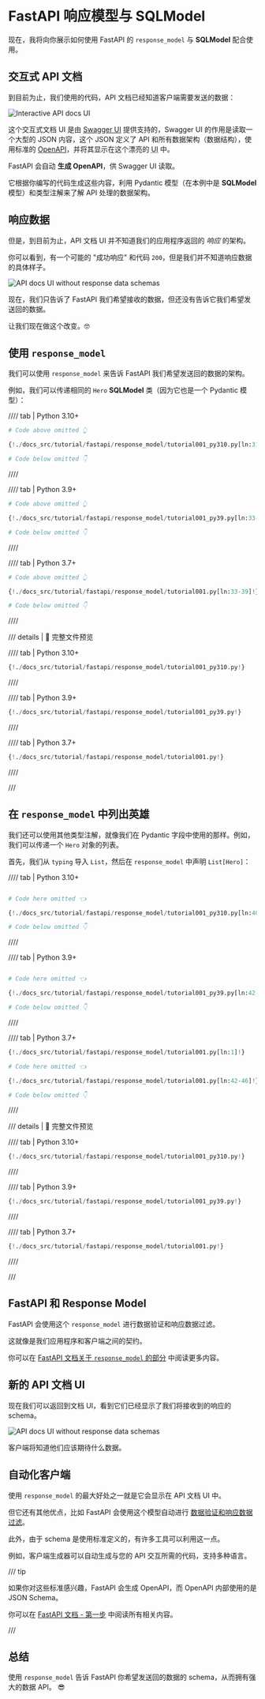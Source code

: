 # FastAPI 响应模型与 SQLModel

现在，我将向你展示如何使用 FastAPI 的 `response_model` 与 **SQLModel** 配合使用。

## 交互式 API 文档

到目前为止，我们使用的代码，API 文档已经知道客户端需要发送的数据：

<img class="shadow" alt="Interactive API docs UI" src="../../../img/tutorial/fastapi/simple-hero-api/image01.png">

这个交互式文档 UI 是由 <a href="https://github.com/swagger-api/swagger-ui" class="external-link" target="_blank">Swagger UI</a> 提供支持的，Swagger UI 的作用是读取一个大型的 JSON 内容，这个 JSON 定义了 API 和所有数据架构（数据结构），使用标准的 <a href="https://github.com/OAI/OpenAPI-Specification/blob/main/versions/3.0.3.md" class="external-link" target="_blank">OpenAPI</a>，并将其显示在这个漂亮的 <abbr title="用户界面">UI</abbr> 中。

FastAPI 会自动 **生成 OpenAPI**，供 Swagger UI 读取。

它根据你编写的代码生成这些内容，利用 Pydantic 模型（在本例中是 **SQLModel** 模型）和类型注解来了解 API 处理的数据架构。

## 响应数据

但是，到目前为止，API 文档 UI 并不知道我们的应用程序返回的 *响应* 的架构。

你可以看到，有一个可能的 "成功响应" 和代码 `200`，但是我们并不知道响应数据的具体样子。

<img class="shadow" alt="API docs UI without response data schemas" src="../../../img/tutorial/fastapi/response-model/image01.png">

现在，我们只告诉了 FastAPI 我们希望接收的数据，但还没有告诉它我们希望发送回的数据。

让我们现在做这个改变。🤓

## 使用 `response_model`

我们可以使用 `response_model` 来告诉 FastAPI 我们希望发送回的数据的架构。

例如，我们可以传递相同的 `Hero` **SQLModel** 类（因为它也是一个 Pydantic 模型）：

//// tab | Python 3.10+

```Python hl_lines="3"
# Code above omitted 👆

{!./docs_src/tutorial/fastapi/response_model/tutorial001_py310.py[ln:31-37]!}

# Code below omitted 👇
```

////

//// tab | Python 3.9+

```Python hl_lines="3"
# Code above omitted 👆

{!./docs_src/tutorial/fastapi/response_model/tutorial001_py39.py[ln:33-39]!}

# Code below omitted 👇
```

////

//// tab | Python 3.7+

```Python hl_lines="3"
# Code above omitted 👆

{!./docs_src/tutorial/fastapi/response_model/tutorial001.py[ln:33-39]!}

# Code below omitted 👇
```

////

/// details | 👀 完整文件预览

//// tab | Python 3.10+

```Python
{!./docs_src/tutorial/fastapi/response_model/tutorial001_py310.py!}
```

////

//// tab | Python 3.9+

```Python
{!./docs_src/tutorial/fastapi/response_model/tutorial001_py39.py!}
```

////

//// tab | Python 3.7+

```Python
{!./docs_src/tutorial/fastapi/response_model/tutorial001.py!}
```

////

///

## 在 `response_model` 中列出英雄

我们还可以使用其他类型注解，就像我们在 Pydantic 字段中使用的那样。例如，我们可以传递一个 `Hero` 对象的列表。

首先，我们从 `typing` 导入 `List`，然后在 `response_model` 中声明 `List[Hero]`：

//// tab | Python 3.10+

```Python hl_lines="3"

# Code here omitted 👈

{!./docs_src/tutorial/fastapi/response_model/tutorial001_py310.py[ln:40-44]!}

# Code below omitted 👇
```

////

//// tab | Python 3.9+

```Python hl_lines="3"

# Code here omitted 👈

{!./docs_src/tutorial/fastapi/response_model/tutorial001_py39.py[ln:42-46]!}

# Code below omitted 👇
```

////

//// tab | Python 3.7+

```Python hl_lines="1  5"
{!./docs_src/tutorial/fastapi/response_model/tutorial001.py[ln:1]!}

# Code here omitted 👈

{!./docs_src/tutorial/fastapi/response_model/tutorial001.py[ln:42-46]!}

# Code below omitted 👇
```

////

/// details | 👀 完整文件预览

//// tab | Python 3.10+

```Python
{!./docs_src/tutorial/fastapi/response_model/tutorial001_py310.py!}
```

////

//// tab | Python 3.9+

```Python
{!./docs_src/tutorial/fastapi/response_model/tutorial001_py39.py!}
```

////

//// tab | Python 3.7+

```Python
{!./docs_src/tutorial/fastapi/response_model/tutorial001.py!}
```

////

///

## FastAPI 和 Response Model

FastAPI 会使用这个 `response_model` 进行数据验证和响应数据过滤。

这就像是我们应用程序和客户端之间的契约。

你可以在 <a href="https://fastapi.tiangolo.com/tutorial/response-model/" class="external-link" target="_blank">FastAPI 文档关于 `response_model` 的部分</a> 中阅读更多内容。

## 新的 API 文档 UI

现在我们可以返回到文档 UI，看到它们已经显示了我们将接收到的响应的 schema。

<img class="shadow" alt="API docs UI without response data schemas" src="../../../img/tutorial/fastapi/response-model/image02.png">


客户端将知道他们应该期待什么数据。

## 自动化客户端

使用 `response_model` 的最大好处之一就是它会显示在 API 文档 UI 中。

但它还有其他优点，比如 FastAPI 会使用这个模型自动进行 <a href="https://fastapi.tiangolo.com/tutorial/response-model/" class="external-link" target="_blank">数据验证和响应数据过滤</a>。

此外，由于 schema 是使用标准定义的，有许多工具可以利用这一点。

例如，客户端生成器可以自动生成与您的 API 交互所需的代码，支持多种语言。

/// tip

如果你对这些标准感兴趣，FastAPI 会生成 OpenAPI，而 OpenAPI 内部使用的是 JSON Schema。

你可以在 <a href="https://fastapi.tiangolo.com/tutorial/first-steps/#openapi" class="external-link" target="_blank">FastAPI 文档 - 第一步</a> 中阅读所有相关内容。

///

## 总结

使用 `response_model` 告诉 FastAPI 你希望发送回的数据的 schema，从而拥有强大的数据 API。 😎
